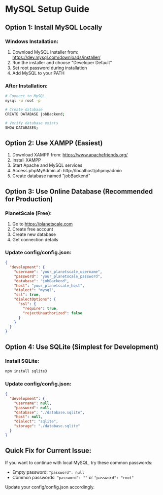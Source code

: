 # MySQL Setup Guide

## Option 1: Install MySQL Locally

### Windows Installation:
1. Download MySQL Installer from: https://dev.mysql.com/downloads/installer/
2. Run the installer and choose "Developer Default"
3. Set root password during installation
4. Add MySQL to your PATH

### After Installation:
```bash
# Connect to MySQL
mysql -u root -p

# Create database
CREATE DATABASE jobBackend;

# Verify database exists
SHOW DATABASES;
```

## Option 2: Use XAMPP (Easiest)

1. Download XAMPP from: https://www.apachefriends.org/
2. Install XAMPP
3. Start Apache and MySQL services
4. Access phpMyAdmin at: http://localhost/phpmyadmin
5. Create database named "jobBackend"

## Option 3: Use Online Database (Recommended for Production)

### PlanetScale (Free):
1. Go to https://planetscale.com
2. Create free account
3. Create new database
4. Get connection details

### Update config/config.json:
```json
{
  "development": {
    "username": "your_planetscale_username",
    "password": "your_planetscale_password",
    "database": "jobBackend",
    "host": "your_planetscale_host",
    "dialect": "mysql",
    "ssl": true,
    "dialectOptions": {
      "ssl": {
        "require": true,
        "rejectUnauthorized": false
      }
    }
  }
}
```

## Option 4: Use SQLite (Simplest for Development)

### Install SQLite:
```bash
npm install sqlite3
```

### Update config/config.json:
```json
{
  "development": {
    "username": null,
    "password": null,
    "database": "./database.sqlite",
    "host": null,
    "dialect": "sqlite",
    "storage": "./database.sqlite"
  }
}
```

## Quick Fix for Current Issue:

If you want to continue with local MySQL, try these common passwords:
- Empty password: `"password": null`
- Common passwords: `"password": ""` or `"password": "root"`

Update your config/config.json accordingly. 